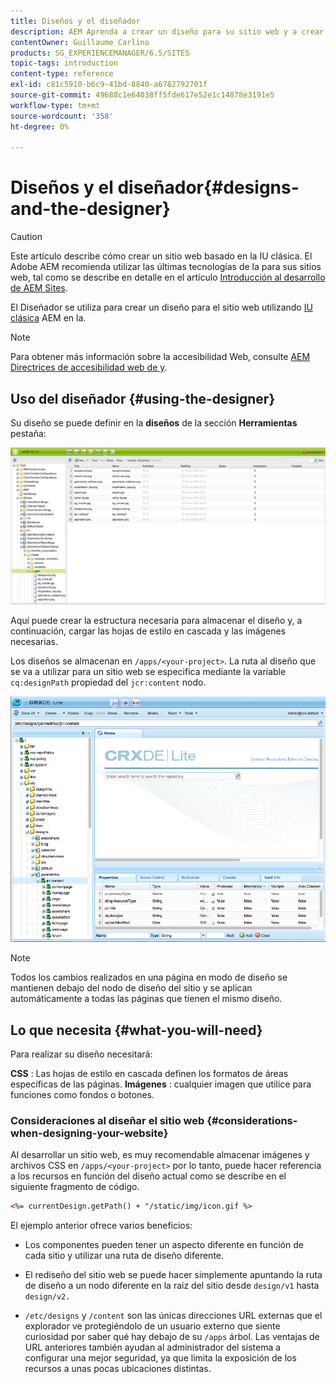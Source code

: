 ```yaml
---
title: Diseños y el diseñador
description: AEM Aprenda a crear un diseño para su sitio web y a crear un diseño en mediante el uso de la interfaz de usuario de.
contentOwner: Guillaume Carlino
products: SG_EXPERIENCEMANAGER/6.5/SITES
topic-tags: introduction
content-type: reference
exl-id: c81c5910-b6c9-41bd-8840-a6782792701f
source-git-commit: 49688c1e64038ff5fde617e52e1c14878e3191e5
workflow-type: tm+mt
source-wordcount: '358'
ht-degree: 0%

---
```


# Diseños y el diseñador{#designs-and-the-designer}

>[!CAUTION]
>
>Este artículo describe cómo crear un sitio web basado en la IU clásica. El Adobe AEM recomienda utilizar las últimas tecnologías de la para sus sitios web, tal como se describe en detalle en el artículo [Introducción al desarrollo de AEM Sites](/help/sites-developing/getting-started.md).

El Diseñador se utiliza para crear un diseño para el sitio web utilizando [IU clásica](/help/release-notes/touch-ui-features-status.md) AEM en la.

>[!NOTE]
>
>Para obtener más información sobre la accesibilidad Web, consulte [AEM Directrices de accesibilidad web de y](/help/managing/web-accessibility.md).

## Uso del diseñador {#using-the-designer}

Su diseño se puede definir en la **diseños** de la sección **Herramientas** pestaña:

![screen_shot_2012-02-01at30237pm](assets/screen_shot_2012-02-01at30237pm.png)

Aquí puede crear la estructura necesaria para almacenar el diseño y, a continuación, cargar las hojas de estilo en cascada y las imágenes necesarias.

Los diseños se almacenan en `/apps/<your-project>`. La ruta al diseño que se va a utilizar para un sitio web se especifica mediante la variable `cq:designPath` propiedad del `jcr:content` nodo.

![chlimage_1-74](assets/chlimage_1-74a.png)

>[!NOTE]
>
>Todos los cambios realizados en una página en modo de diseño se mantienen debajo del nodo de diseño del sitio y se aplican automáticamente a todas las páginas que tienen el mismo diseño.

## Lo que necesita {#what-you-will-need}

Para realizar su diseño necesitará:

**CSS** : Las hojas de estilo en cascada definen los formatos de áreas específicas de las páginas.
**Imágenes** : cualquier imagen que utilice para funciones como fondos o botones.

### Consideraciones al diseñar el sitio web {#considerations-when-designing-your-website}

Al desarrollar un sitio web, es muy recomendable almacenar imágenes y archivos CSS en `/apps/<your-project>` por lo tanto, puede hacer referencia a los recursos en función del diseño actual como se describe en el siguiente fragmento de código.

```xml
<%= currentDesign.getPath() + "/static/img/icon.gif %>
```

El ejemplo anterior ofrece varios beneficios:

* Los componentes pueden tener un aspecto diferente en función de cada sitio y utilizar una ruta de diseño diferente.
* El rediseño del sitio web se puede hacer simplemente apuntando la ruta de diseño a un nodo diferente en la raíz del sitio desde `design/v1` hasta `design/v2.`

* `/etc/designs` y `/content` son las únicas direcciones URL externas que el explorador ve protegiéndolo de un usuario externo que siente curiosidad por saber qué hay debajo de su `/apps` árbol. Las ventajas de URL anteriores también ayudan al administrador del sistema a configurar una mejor seguridad, ya que limita la exposición de los recursos a unas pocas ubicaciones distintas.
